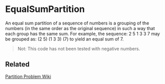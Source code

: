 # EqualSumPartition
An equal sum partition of a sequence of numbers is a grouping of the numbers (in the same order
as the original sequence) in such a way that each group has the same sum. For example, the
sequence:
2 5 1 3 3 7
may be grouped as:
(2 5) (1 3 3) (7)
to yield an equal sum of 7. 

> Not: This code has not been tested with negative numbers.


Related
-------
[Partition Problem Wiki](https://www.google.com.tr/url?sa=t&rct=j&q=&esrc=s&source=web&cd=1&cad=rja&uact=8&ved=0CBsQFjAAahUKEwja3aPh_sDHAhVHqxoKHUylDsg&url=https%3A%2F%2Fen.wikipedia.org%2Fwiki%2FPartition_problem&ei=E6zaVZqIEMfWaszKusAM&usg=AFQjCNFw9AqYKuDaf_Dy3Qb8zzgBjXo3YA&sig2=r-HuC8Dv8ZhzPFlnaKOvlA)

